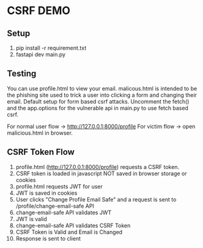 # CSRF DEMO
## Setup
1. pip install -r requirement.txt
2. fastapi dev main.py

## Testing
You can use profile.html to view your email. malicous.html is intended to be the phishing site used to trick a user into clicking a form and changing their email. Default setup for form based csrf attacks. Uncomment the fetch() and the app.options for the vulnerable api in main.py to use fetch based csrf.

For normal user flow -> http://127.0.0.1:8000/profile
For victim flow -> open malicious.html in browser.

## CSRF Token Flow

1. profile.html (http://127.0.0.1:8000/profile) requests a CSRF token.
2. CSRF token is loaded in javascript NOT saved in browser storage or cookies
3. profile.html requests JWT for user
4. JWT is saved in cookies
5. User clicks "Change Profile Email Safe" and a request is sent to /profile/change-email-safe API
6. change-email-safe API validates JWT
7. JWT is valid
8. change-email-safe API validates CSRF Token
9. CSRF Token is Valid and Email is Changed
10. Response is sent to client